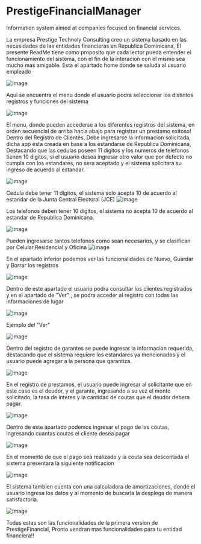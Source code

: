 # PrestigeFinancialManager
Information system aimed at companies focused on financial services.

La empresa Prestige Technoly Consulting creo un sistema basado en las necesidades de las entidades financieras en Republica Dominicana,
El presente ReadMe tiene como proposito que cada lector pueda entender el funcionamiento del sistema, con el fin de la interacion con el mismo
sea mucho mas amigable.
Esta el apartado home donde se saluda al usuario empleado

![image](https://github.com/JoseMiguelBonilla/PrestigeFinancialManager/assets/133031563/26fb5a3f-4323-4695-a9ce-53167bafafe6)

Aqui se encuentra el menu donde el usuario podra seleccionar los distintos registros y funciones del sistema

![image](https://github.com/JoseMiguelBonilla/PrestigeFinancialManager/assets/133031563/27051dc7-6150-4f63-be79-20faba3ffc68)

El menu, donde pueden accederse a los diferentes registros del sistema, en orden secuencial de arriba hacia abajo para registrar un prestamo exitoso!
Dentro del Registro de Clientes, Debe ingresarse la informacion solicitada, dicha app esta creada en base a los estandarse de Republica Dominicana, 
Destacando que las cedulas poseen 11 digitos y los numeros de telefonos tienen 10 digitos, si el usuario desea ingresar otro valor que por defecto no cumpla
con los estandares, no sera aceptado y el sistema solicitara su ingreso de acuerdo al estandar. 

![image](https://github.com/JoseMiguelBonilla/PrestigeFinancialManager/assets/133031563/cac63f88-336e-4261-898c-bedc93fb8699)

Cedula debe tener 11 digitos, el sistema solo acepta 10  de acuerdo al estandar de la Junta Central Electoral (JCE)
![image](https://github.com/JoseMiguelBonilla/PrestigeFinancialManager/assets/133031563/66395f29-c1b9-4c29-9588-69dbcf00b041)

Los telefonos deben tener 10 digitos, el sistema no acepta 10  de acuerdo al estandar de Republica Dominicana.

![image](https://github.com/JoseMiguelBonilla/PrestigeFinancialManager/assets/133031563/f3310792-ad93-420f-a236-684b272a0a75)

Pueden ingresarse tantos telefonos como sean necesarios, y se clasifican por Celular,Residencial y Oficina
![image](https://github.com/JoseMiguelBonilla/PrestigeFinancialManager/assets/133031563/5e711133-dc74-4828-bee5-fb28f04e000f)

En el apartado inferior podemos ver las funcionalidades de Nuevo, Guardar y Borrar los registros

![image](https://github.com/JoseMiguelBonilla/PrestigeFinancialManager/assets/133031563/61f79b8a-723f-4dbf-b4d9-f0acea6e011d)

Dentro de este apartado el usuario podra consultar los clientes registrados y en el apartado de "Ver" , se podra acceder al registro con 
todas las informaciones de lugar 

![image](https://github.com/JoseMiguelBonilla/PrestigeFinancialManager/assets/133031563/fbc3cd19-6054-47cc-b77a-98f8a591bea6)

Ejemplo del "Ver"

![image](https://github.com/JoseMiguelBonilla/PrestigeFinancialManager/assets/133031563/2f08a87c-e7c8-4f61-a004-3b12e303455b)

Dentro del registro de garantes se puede ingresar la informacion requerida, destacando que el sistema requiere los estandares ya mencionados
y el usuario puede agregar a la persona que garantiza.

![image](https://github.com/JoseMiguelBonilla/PrestigeFinancialManager/assets/133031563/f096cd57-02c0-4659-81db-4a4c80b9c553)

En el registro de prestamos, el usuario puede ingresar al solicitante que en este caso es el deudor, y el garante, ingresando a su vez 
el monto solicitado, la tasa de interes y la cantidad de coutas que el deudor debera pagar. 

![image](https://github.com/JoseMiguelBonilla/PrestigeFinancialManager/assets/133031563/a5c51eb7-ebeb-4965-a400-fe51b68659b5)

Dentro de este apartado podemos ingresar el pago de las coutas, ingresando cuantas coutas el cliente desea pagar

![image](https://github.com/JoseMiguelBonilla/PrestigeFinancialManager/assets/133031563/1f227d66-63f6-43a0-a256-5445cd1d8e84)

En el momento de que el pago sea realizado y la couta sea descontada el sistema presentara la siguiente notificacion

![image](https://github.com/JoseMiguelBonilla/PrestigeFinancialManager/assets/133031563/78052cb2-0f4d-432c-b766-29fb79cdd847)

El sistema tambien cuenta con una calculadora de amortizaciones, donde el usuario ingresa los datos y al momento de buscarla la desplega de 
manera satisfactoria.

![image](https://github.com/JoseMiguelBonilla/PrestigeFinancialManager/assets/133031563/396565ee-c3b8-49ec-b332-d0022410eb16)

Todas estas son las funcionalidades de la primera version de PrestigeFinancial, Pronto vendran mas funcionalidades para tu entidad financiera!!
